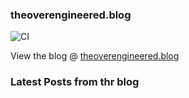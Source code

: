 ### theoverengineered.blog

![CI](https://github.com/anuragashok/theoverengineered.blog/workflows/CI/badge.svg)

View the blog @ [theoverengineered.blog](https://theoverengineered.blog)

### Latest Posts from thr blog

<!-- feed start -->
<!-- feed end -->
